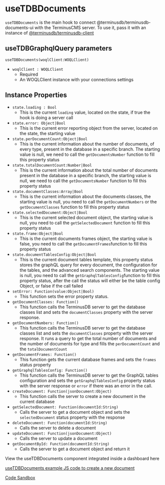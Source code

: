  # useTDBDocuments
`useTDBDocuments` is the main hook to connect @terminusdb/terminusdb-documents-ui with the TerminusCMS server. To use it, pass it with an instance of [@terminusdb/terminusdb-client](https://github.com/terminusdb/terminusdb-client-js)

## useTDBGraphqlQuery parameters
`useTDBDocuments(woqlClient:WOQLClient) `
 - `woqlClient : WOQLClient` 
   - Required
   - An WOQLClient instance with your connections settings

## Instance Properties
 - `state.loading : Bool` 
	 -  This is the current  `loading`  value, located on the state, if true the hook is doing a server call
 - `state.error: Object|Bool`
	 - This is the current error reporting object from the server, located on the state, the starting value
 - `state.perDocumentCount:Object|Bool`
	 - This is the current information about the number of documents, of every type, present in the database in a specific branch. The starting value is null,  we need to call the `getDocumentsNumber` function to fill this property status
 - `state.totalDocumentCount:Number|Bool`
	 - This is the current information about the total number of documents present in the database in a specific branch, the starting value is null,  we need to call the `getDocumentsNumber` function to fill this property status
 - `state.documentClasses:Array|Bool`
	 - This is the current information about the documents classes, the starting value is null, you need to call the `getDocumentNumbers` or the `getDocumentClasses` function to fill this property status
 - `state.selectedDocument:Object|Bool`
	 - This is the current selected document object, the starting value is null, you need to call the `getSelectedDocument` function to fill this property status 
 - `state.frame:Object|Bool`
	 - This is the current documents frames object, the starting value is false, you need to call the `getDocumentFrames`function to fill this property status
 - `state.documentTablesConfig:Object|Bool`
	 - This is the current document tables template, this property status stores the graphQL query for every document, the configuration for the tables, and the advanced search components. The starting value is null, you need to call the `getGraphqlTablesConfig`function to fill this property status, after the call the status will either be the table config Object, or false if the call failed
 - `setError: Function(value:Object|Bool)` 
	 - This function sets the error property status.
- `getDocumentClasses: Function()`
	 - This function calls the TerminusDB server to get the database classes list and sets the `documentClasses` property with the server response.
- `getDocumentNumbers: Function()` 
	 - This function calls the TerminusDB server to get the database classes list and sets the `documentClasses` property with the server response. It runs a query to get the total number of documents and the number of documents for type and fills the `perDocumentCount` and the `totalDocumentCount`
- `getDocumentFrames: Function()` 
	 - This function gets the current database frames and sets the `frames` status property
- `getGraphqlTablesConfig: Function()` 
	 - This function calls the TerminusDB server to get the GraphQL tables configuration and sets the  `getGraphqlTablesConfig` property status with the server response or `error` if there was an error in the call.
- `createDocument: Function(jsonDocument:Object)` 
	 - This function calls the server to create a new document in the current database
- `getSelectedDocument: Function(documentId:String)`  
	 - Calls the server to get a document object and sets the `selectedDocument` status property with the response
- `deleteDocument: Function(documentId:String)` 
	 - Calls the server to delete a document 
- `updateDocument: Function(jsonDocument:Object)` 
	 - Calls the server to update a document 
- `getDocumentById: Function(documentId:String)` 
	 - Calls the server to get a document object and return it

View the useTDBDocuments component integrated inside a dashboard here 

[useTDBDocuments example JS code to create a new document](https://github.com/terminusdb/dashboard-examples-sandbox/blob/main/terminusdb-documents-ui-template-example/dashboard-demo/src/pages/DocumentNew.js)

[Code Sandbox](https://codesandbox.io/s/github/terminusdb/dashboard-examples-sandbox/tree/main/terminusdb-documents-ui-template-example/dashboard-demo)
